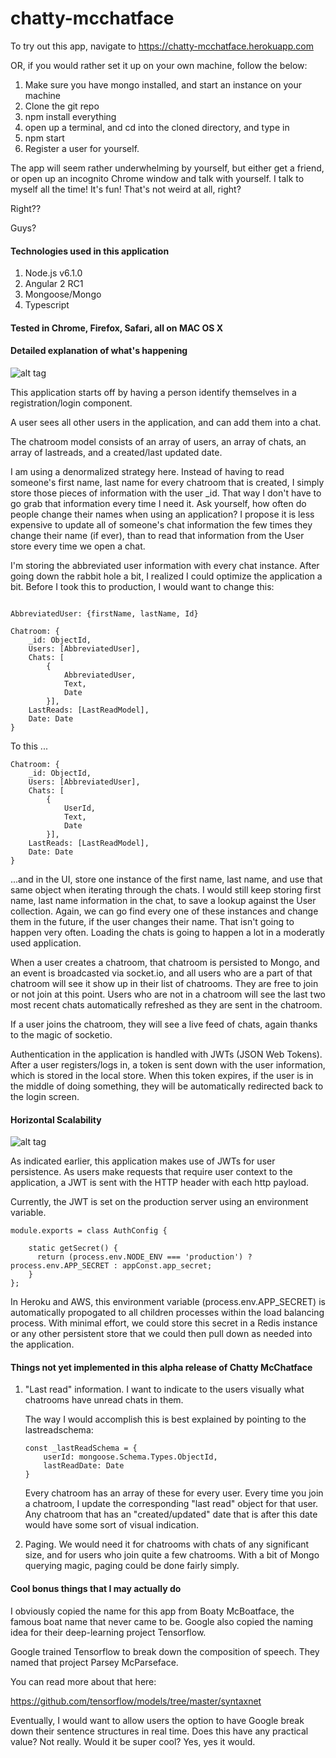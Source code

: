 # chatty-mcchatface

To try out this app, navigate to https://chatty-mcchatface.herokuapp.com

OR, if you would rather set it up on your own machine, follow the below:

1. Make sure you have mongo installed, and start an instance on your machine
2. Clone the git repo
3. npm install everything
4. open up a terminal, and cd into the cloned directory, and type in
5. npm start
6. Register a user for yourself.

The app will seem rather underwhelming by yourself, but either get a friend, or open up an incognito Chrome window and talk with yourself. I talk to myself all the time! It's fun! That's not weird at all, right?

Right??

Guys?


#### Technologies used in this application
1. Node.js v6.1.0
2. Angular 2 RC1
3. Mongoose/Mongo
4. Typescript

#### Tested in Chrome, Firefox, Safari, all on MAC OS X

#### Detailed explanation of what's happening

![alt tag](https://raw.githubusercontent.com/puhfista/chatty-mcchatface/master/highlevel.png)

This application starts off by having a person identify themselves in a registration/login component. 

A user sees all other users in the application, and can add them into a chat. 

The chatroom model consists of an array of users, an array of chats, an array of lastreads, and a created/last updated date. 

I am using a denormalized strategy here. Instead of having to read someone's first name, last name for every chatroom that is created, I simply store those pieces of information with the user _id. That way I don't have to go grab that information every time I need it.
Ask yourself, how often do people change their names when using an application? I propose it is less expensive to update all of someone's chat information the few times they change their name (if ever), than to read that information from the User store every time we open a chat.

I'm storing the abbreviated user information with every chat instance. After going down the rabbit hole a bit, I realized I could optimize the application a bit. Before I took this to production, I would want to change this:

```

AbbreviatedUser: {firstName, lastName, Id}

Chatroom: {
    _id: ObjectId,
    Users: [AbbreviatedUser],
    Chats: [
        {
            AbbreviatedUser, 
            Text,
            Date
        }],
    LastReads: [LastReadModel],
    Date: Date
}
```

To this ...

```
Chatroom: {
    _id: ObjectId,
    Users: [AbbreviatedUser],
    Chats: [
        {
            UserId, 
            Text,
            Date
        }],
    LastReads: [LastReadModel],
    Date: Date
}
```
...and in the UI, store one instance of the first name, last name, and use that same object when iterating through the chats. I would still keep storing first name, last name information in the chat, to save a lookup against the User collection. Again, we can go find every one of these
instances and change them in the future, if the user changes their name. That isn't going to happen very often. Loading the chats is going to happen a lot in a moderatly used application. 



When a user creates a chatroom, that chatroom is persisted to Mongo, and an event is broadcasted via socket.io, and all users who are a part of that chatroom will see it show up in their list of chatrooms. They are free to join or not join at this point. Users who are not in a chatroom will
see the last two most recent chats automatically refreshed as they are sent in the chatroom.

If a user joins the chatroom, they will see a live feed of chats, again thanks to the magic of socketio. 

Authentication in the application is handled with JWTs (JSON Web Tokens). After a user registers/logs in, a token is sent down with the user information, which is stored in the local store. When this token expires, if the user is in the middle of doing something, they will be automatically
redirected back to the login screen. 

#### Horizontal Scalability


![alt tag](https://raw.githubusercontent.com/puhfista/chatty-mcchatface/master/horizontal.png)

As indicated earlier, this application makes use of JWTs for user persistence. As users make requests that require user context to the application, a JWT is sent with the HTTP header with each http payload. 


Currently, the JWT is set on the production server using an environment variable.

```
module.exports = class AuthConfig {
    
    static getSecret() {
      return (process.env.NODE_ENV === 'production') ? process.env.APP_SECRET : appConst.app_secret;
    }
};
```

In Heroku and AWS, this environment variable (process.env.APP_SECRET) is automatically propogated to all children processes within the load balancing process.
With minimal effort, we could store this secret in a Redis instance or any other persistent store that we could then pull down as needed into the application.







#### Things not yet implemented in this alpha release of Chatty McChatface
1. "Last read" information. I want to indicate to the users visually what chatrooms have unread chats in them. 

    The way I would accomplish this is best explained by pointing to the lastreadschema:

    ```
    const _lastReadSchema = {
        userId: mongoose.Schema.Types.ObjectId,
        lastReadDate: Date
    }
    ```

    Every chatroom has an array of these for every user. Every time you join a chatroom, I update the corresponding "last read" object for that user. Any chatroom that has an "created/updated" date that is after this date would 
    have some sort of visual indication. 

2. Paging. We would need it for chatrooms with chats of any significant size, and for users who join quite a few chatrooms. With a bit of Mongo querying magic, paging could be done fairly simply. 

#### Cool bonus things that I may actually do

I obviously copied the name for this app from Boaty McBoatface, the famous boat name that never came to be. 
Google also copied the naming idea for their deep-learning project Tensorflow.

Google trained Tensorflow to break down the composition of speech. They named that project Parsey McParseface. 

You can read more about that here:

https://github.com/tensorflow/models/tree/master/syntaxnet

Eventually, I would want to allow users the option to have Google break down their sentence structures in real time. Does this have any practical value? Not really. Would it be super cool? Yes, yes it would. 

